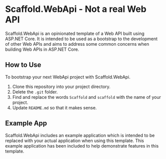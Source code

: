 # Scaffold.WebApi - Not a real Web API #

Scaffold.WebApi is an opinionated template of a Web API built using ASP.NET Core. It is intended to be used as a bootstrap to the development of other Web APIs and aims to address some common concerns when building Web APIs in ASP.NET Core.

## How to Use ##

To bootstrap your next WebApi project with Scaffold.WebApi.

1. Clone this repository into your project directory.
2. Delete the `.git` folder.
3. Find and replace the words `Scaffold` and `scaffold` with the name of your project.
4. Update `README.md` so that it makes sense.

## Example App ##

Scaffold.WebApi includes an example application which is intended to be replaced with your actual application when using this template. This example application has been included to help demonstrate features in this template.
